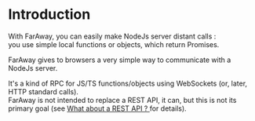 # Introduction

With FarAway,  you can easily make NodeJs server distant calls :  
you use simple local functions or objects, which return Promises.

FarAway gives to browsers a very simple way to communicate with a NodeJs server.

It's a kind of RPC for JS/TS functions/objects using WebSockets \(or, later, HTTP standard calls\).  
FarAway is not intended to replace a REST API, it can, but this is not its primary goal \(see [What about a REST API ? ](/what-about-a-rest-api.md)for details\).

